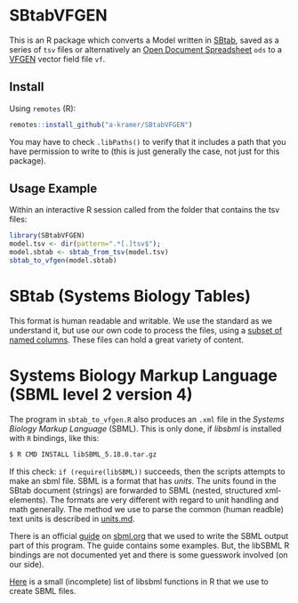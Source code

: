 # SBtabVFGEN

This is an R package which converts a Model written in
[SBtab](https://www.sbtab.net/), saved as a series of `tsv` files or
alternatively an [Open Document
Spreadsheet](https://www.documentfoundation.org/) `ods` to a
[VFGEN](https://warrenweckesser.github.io/vfgen/) vector field file
`vf`.

## Install

Using `remotes` (R):
```R
remotes::install_github("a-kramer/SBtabVFGEN")
```
You may have to check `.libPaths()` to verify that it includes a path
that you have permission to write to (this is just generally the case,
not just for this package).

## Usage Example

Within an interactive R session called from the folder that contains
the tsv files:
```R
library(SBtabVFGEN)
model.tsv <- dir(pattern=".*[.]tsv$");
model.sbtab <- sbtab_from_tsv(model.tsv)
sbtab_to_vfgen(model.sbtab)
```

# SBtab (Systems Biology Tables)

This format is human readable and writable. We use the standard as we
understand it, but use our own code to process the files, using a
[subset of named columns](./sbtab.md). These files can hold a great
variety of content.

# Systems Biology Markup Language (SBML level 2 version 4)

The program in `sbtab_to_vfgen.R` also produces an `.xml` file in the _Systems Biology Markup Language_ (SBML).
This is only done, if _libsbml_ is installed with `R` bindings, like this:

```bash
$ R CMD INSTALL libSBML_5.18.0.tar.gz
```

If this check: `if (require(libSBML))` succeeds, then the scripts
attempts to make an sbml file. SBML is a format that has _units_.  The
units found in the SBtab document (strings) are forwarded to SBML
(nested, structured xml-elements). The formats are very different with
regard to unit handling and math generally. The method we use to parse the
common (human readble) text units is described in [units.md](./units.md).

There is an official
[guide](http://sbml.org/Software/libSBML/libSBML_R_Example_Programs)
on [sbml.org](http://sbml.org/Software/libSBML) that we used to write the SBML output
part of this program. The guide contains some examples.
But, the libSBML R bindings are not documented yet and there is some
guesswork involved (on our side). 

[Here](./libsbml.md) is a small (incomplete) list of libsbml functions
in R that we use to create SBML files.

